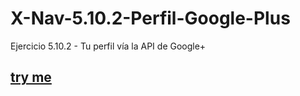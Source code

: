 # X-Nav-5.10.2-Perfil-Google-Plus
Ejercicio 5.10.2 - Tu perfil vía la API de Google+

## [try me](https://nereadelolmosanz.github.io/X-Nav-5.10.2-Perfil-Google-Plus/)
